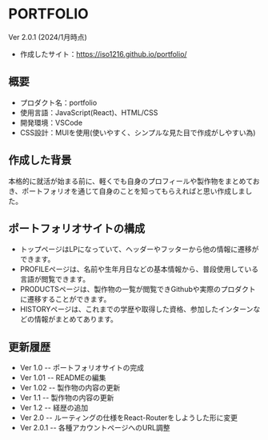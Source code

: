 # PORTFOLIO

Ver 2.0.1 (2024/1月時点)

- 作成したサイト：https://iso1216.github.io/portfolio/

## 概要

- プロダクト名：portfolio
- 使用言語：JavaScript(React)、HTML/CSS
- 開発環境：VSCode
- CSS設計：MUIを使用(使いやすく、シンプルな見た目で作成がしやすい為)

## 作成した背景
本格的に就活が始まる前に、軽くでも自身のプロフィールや製作物をまとめておき、ポートフォリオを通じて自身のことを知ってもらえればと思い作成しました。

## ポートフォリオサイトの構成
- トップページはLPになっていて、ヘッダーやフッターから他の情報に遷移ができます。
- PROFILEページは、名前や生年月日などの基本情報から、普段使用している言語が閲覧できます。
- PRODUCTSページは、製作物の一覧が閲覧できGithubや実際のプロダクトに遷移することができます。
- HISTORYページは、これまでの学歴や取得した資格、参加したインターンなどの情報がまとめてあります。

## 更新履歴
- Ver 1.0
-- ポートフォリオサイトの完成
- Ver 1.01
-- READMEの編集
- Ver 1.02
-- 製作物の内容の更新
- Ver 1.1
-- 製作物の内容の更新
- Ver 1.2
-- 経歴の追加
- Ver 2.0
-- ルーティングの仕様をReact-Routerをしようした形に変更
- Ver 2.0.1
-- 各種アカウントページへのURL調整

